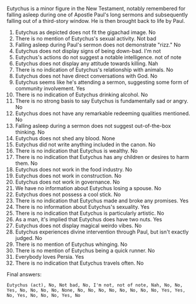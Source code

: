 Eutychus is a minor figure in the New Testament, notably remembered for falling asleep during one of Apostle Paul's long sermons and subsequently falling out of a third-story window. He is then brought back to life by Paul.

1. Eutychus as depicted does not fit the gigachad image. No
2. There is no mention of Eutychus's sexual activity. Not bad
3. Falling asleep during Paul's sermon does not demonstrate "rizz." No
4. Eutychus does not display signs of being down-bad. I'm not
5. Eutychus's actions do not suggest a notable intelligence. not of note
6. Eutychus does not display any attitude towards killing. Nah
7. There is no indication of Eutychus's relationship with animals. No
8. Eutychus does not have direct conversations with God. No
9. Eutychus seems like he's attending a sermon, suggesting some form of community involvement. Yes
10. There is no indication of Eutychus drinking alcohol. No
11. There is no strong basis to say Eutychus is fundamentally sad or angry. No
12. Eutychus does not have any remarkable redeeming qualities mentioned. No
13. Falling asleep during a sermon does not suggest out-of-the-box thinking. No
14. Eutychus does not shed any blood. None
15. Eutychus did not write anything included in the canon. No
16. There is no indication that Eutychus is wealthy. No
17. There is no indication that Eutychus has any children or desires to harm them. No
18. Eutychus does not work in the food industry. No
19. Eutychus does not work in construction. No
20. Eutychus does not work in governance. No
21. We have no information about Eutychus losing a spouse. No
22. Eutychus does not possess a cool stick. No
23. There is no indication that Eutychus made and broke any promises. Yes
24. There is no information about Eutychus's sexuality. Yes
25. There is no indication that Eutychus is particularly artistic. No
26. As a man, it's implied that Eutychus does have two nuts. Yes
27. Eutychus does not display magical weirdo vibes. No
28. Eutychus experiences divine intervention through Paul, but isn't exactly judged. No
29. There is no mention of Eutychus whinging. No
30. There is no mention of Eutychus being a quick runner. No
31. Everybody loves Persia. Yes
32. There is no indication that Eutychus travels often. No

Final answers:

```Eutychus (act), No, Not bad, No, I'm not, not of note, Nah, No, No, Yes, No, No, No, No, None, No, No, No, No, No, No, No, No, Yes, Yes, No, Yes, No, No, No, Yes, No```